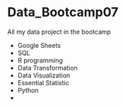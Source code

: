 # Data_Bootcamp07
All my data project in the bootcamp


- Google Sheets
- SQL
- R programming
- Data Transformation
- Data Visualization
- Essential Statistic
- Python
- 
